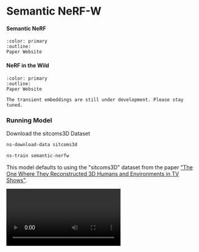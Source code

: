 # Semantic NeRF-W

<h4>Semantic NeRF</h4>

```{button-link} https://shuaifengzhi.com/Semantic-NeRF/
:color: primary
:outline:
Paper Website
```

<h4>NeRF in the Wild</h4>

```{button-link} https://nerf-w.github.io/
:color: primary
:outline:
Paper Website
```

```{admonition} Coming Soon
The transient embeddings are still under development. Please stay tuned.
```

### Running Model

Download the sitcoms3D Dataset

```bash
ns-download-data sitcoms3d
```

```bash
ns-train semantic-nerfw
```

This model defaults to using the "sitcoms3D" dataset from the paper ["The One Where They Reconstructed 3D Humans and Environments in TV Shows"](https://ethanweber.me/sitcoms3D/).

<video src="https://ethanweber.me/sitcoms3D/media/trimmed_from_supplementary/sfm_and_nerf.mp4" width=300></video>
